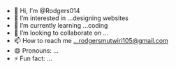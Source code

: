 - 👋 Hi, I’m @Rodgers014
- 👀 I’m interested in ...designing websites
- 🌱 I’m currently learning ...coding
- 💞️ I’m looking to collaborate on ...
- 📫 How to reach me ...rodgersmutwiri105@gmail.com
- 😄 Pronouns: ...
- ⚡ Fun fact: ...

<!---
Rodgers014/Rodgers014 is a ✨ special ✨ repository because its `README.md` (this file) appears on your GitHub profile.
You can click the Preview link to take a look at your changes.
--->
